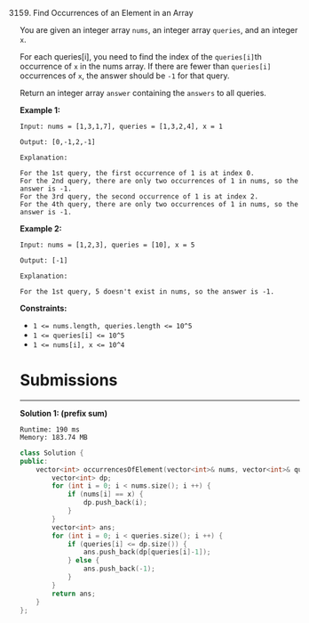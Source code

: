 3159. Find Occurrences of an Element in an Array

You are given an integer array `nums`, an integer array `queries`, and an integer `x`.

For each queries[i], you need to find the index of the `queries[i]`th occurrence of `x` in the nums array. If there are fewer than `queries[i]` occurrences of `x`, the answer should be `-1` for that query.

Return an integer array `answer` containing the `answers` to all queries.

 

**Example 1:**
```
Input: nums = [1,3,1,7], queries = [1,3,2,4], x = 1

Output: [0,-1,2,-1]

Explanation:

For the 1st query, the first occurrence of 1 is at index 0.
For the 2nd query, there are only two occurrences of 1 in nums, so the answer is -1.
For the 3rd query, the second occurrence of 1 is at index 2.
For the 4th query, there are only two occurrences of 1 in nums, so the answer is -1.
```

**Example 2:**
```
Input: nums = [1,2,3], queries = [10], x = 5

Output: [-1]

Explanation:

For the 1st query, 5 doesn't exist in nums, so the answer is -1.
```

**Constraints:**

* `1 <= nums.length, queries.length <= 10^5`
* `1 <= queries[i] <= 10^5`
* `1 <= nums[i], x <= 10^4`

# Submissions
---
**Solution 1: (prefix sum)**
```
Runtime: 190 ms
Memory: 183.74 MB
```
```c++
class Solution {
public:
    vector<int> occurrencesOfElement(vector<int>& nums, vector<int>& queries, int x) {
        vector<int> dp;
        for (int i = 0; i < nums.size(); i ++) {
            if (nums[i] == x) {
                dp.push_back(i);
            }
        }
        vector<int> ans;
        for (int i = 0; i < queries.size(); i ++) {
            if (queries[i] <= dp.size()) {
                ans.push_back(dp[queries[i]-1]);
            } else {
                ans.push_back(-1);
            }
        }
        return ans;
    }
};
```
